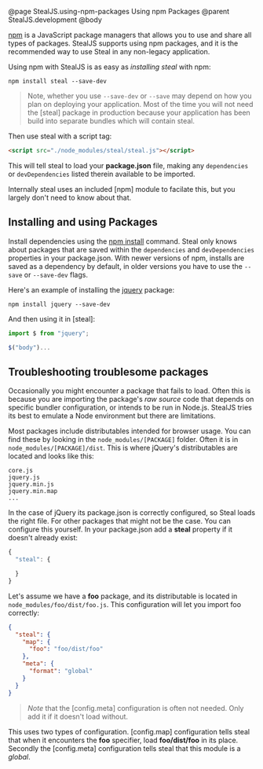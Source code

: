 @page StealJS.using-npm-packages Using npm Packages
@parent StealJS.development
@body

[npm](https://www.npmjs.com/) is a JavaScript package managers that allows you to use and share all types of packages. StealJS supports using npm packages, and it is the recommended way to use Steal in any non-legacy application.

Using npm with StealJS is as easy as *installing steal* with npm:

```shell
npm install steal --save-dev
```

> Note, whether you use `--save-dev` or `--save` may depend on how you plan on deploying your application. Most of the time you will not need the [steal] package in production because your application has been build into separate bundles which will contain steal.

Then use steal with a script tag:

```html
<script src="./node_modules/steal/steal.js"></script>
```

This will tell steal to load your __package.json__ file, making any `dependencies` or `devDependencies` listed therein available to be imported.

Internally steal uses an included [npm] module to facilate this, but you largely don't need to know about that.

## Installing and using Packages

Install dependencies using the [npm install](https://docs.npmjs.com/getting-started/installing-npm-packages-locally) command. Steal only knows about packages that are saved within the `dependencies` and `devDependencies` properties in your package.json. With newer versions of npm, installs are saved as a dependency by default, in older versions you have to use the `--save` or `--save-dev` flags.

Here's an example of installing the [jquery](https://www.npmjs.com/package/jquery) package:

```shell
npm install jquery --save-dev
```

And then using it in [steal]:

```js
import $ from "jquery";

$("body")...
```

## Troubleshooting troublesome packages

Occasionally you might encounter a package that fails to load. Often this is because you are importing the package's *raw source* code that depends on specific bundler configuration, or intends to be run in Node.js. StealJS tries its best to emulate a Node environment but there are limitations.

Most packages include distributables intended for browser usage. You can find these by looking in the `node_modules/[PACKAGE]` folder. Often it is in `node_modules/[PACKAGE]/dist`. This is where jQuery's distributables are located and looks like this:

```
core.js
jquery.js
jquery.min.js
jquery.min.map
...
```

In the case of jQuery its package.json is correctly configured, so Steal loads the right file. For other packages that might not be the case. You can configure this yourself. In your package.json add a __steal__ property if it doesn't already exist:

```js
{
  "steal": {

  }
}
```

Let's assume we have a __foo__ package, and its distributable is located in `node_modules/foo/dist/foo.js`. This configuration will let you import foo correctly:

```json
{
  "steal": {
    "map": {
      "foo": "foo/dist/foo"
    },
    "meta": {
      "format": "global"
    }
  }
}
```

> *Note* that the [config.meta] configuration is often not needed. Only add it if it doesn't load without.

This uses two types of configuration. [config.map] configuration tells steal that when it encounters the __foo__ specifier, load __foo/dist/foo__ in its place. Secondly the [config.meta] configuration tells steal that this module is a *global*.
